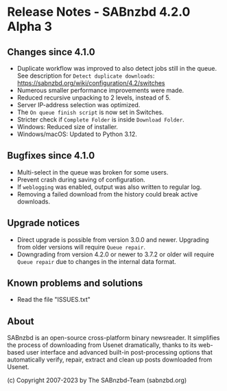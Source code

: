 Release Notes - SABnzbd 4.2.0 Alpha 3
=========================================================

## Changes since 4.1.0
- Duplicate workflow was improved to also detect jobs still in
  the queue. See description for `Detect duplicate downloads`:
  https://sabnzbd.org/wiki/configuration/4.2/switches
- Numerous smaller performance improvements were made.
- Reduced recursive unpacking to 2 levels, instead of 5.
- Server IP-address selection was optimized.
- The `On queue finish script` is now set in Switches.
- Stricter check if `Complete Folder` is inside `Download Folder`.
- Windows: Reduced size of installer.
- Windows/macOS: Updated to Python 3.12.

## Bugfixes since 4.1.0
- Multi-select in the queue was broken for some users.
- Prevent crash during saving of configuration.
- If `weblogging` was enabled, output was also written to regular log.
- Removing a failed download from the history could break active downloads.

## Upgrade notices
- Direct upgrade is possible from version 3.0.0 and newer.
  Upgrading from older versions will require `Queue repair`.
- Downgrading from version 4.2.0 or newer to 3.7.2 or older will
  require `Queue repair` due to changes in the internal data format.

## Known problems and solutions
- Read the file "ISSUES.txt"

## About
  SABnzbd is an open-source cross-platform binary newsreader.
  It simplifies the process of downloading from Usenet dramatically, thanks
  to its web-based user interface and advanced built-in post-processing options
  that automatically verify, repair, extract and clean up posts downloaded
  from Usenet.

  (c) Copyright 2007-2023 by The SABnzbd-Team (sabnzbd.org)
